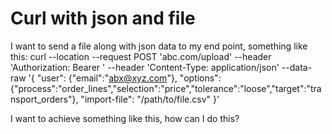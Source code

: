 
# Curl with json and file

I want to send a file along with json data to my end point, something like this:
curl --location --request POST 'abc.com/upload'
--header 'Authorization: Bearer '
--header 'Content-Type: application/json'
--data-raw '{
"user": {"email":"abx@xyz.com"},
"options": {"process":"order_lines","selection":"price","tolerance":"loose","target":"transport_orders"},
"import-file": "/path/to/file.csv"
}'

I want to achieve something like this, how can I do this?

        